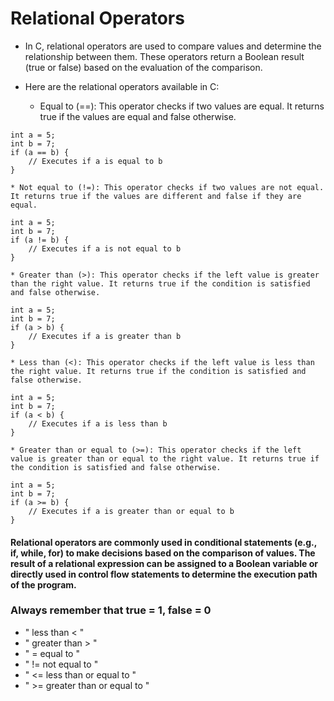 # Relational Operators

* In C, relational operators are used to compare values and determine the relationship between them. These operators return a Boolean result (true or false) based on the evaluation of the comparison. 

* Here are the relational operators available in C:
	* Equal to (==): This operator checks if two values are equal. It returns true if the values are equal and false otherwise.
~~~~
int a = 5;
int b = 7;
if (a == b) {
    // Executes if a is equal to b
}
~~~~
	* Not equal to (!=): This operator checks if two values are not equal. It returns true if the values are different and false if they are equal.
~~~~
int a = 5;
int b = 7;
if (a != b) {
    // Executes if a is not equal to b
}
~~~~

	* Greater than (>): This operator checks if the left value is greater than the right value. It returns true if the condition is satisfied and false otherwise.
~~~~
int a = 5;
int b = 7;
if (a > b) {
    // Executes if a is greater than b
}
~~~~

	* Less than (<): This operator checks if the left value is less than the right value. It returns true if the condition is satisfied and false otherwise.
~~~~
int a = 5;
int b = 7;
if (a < b) {
    // Executes if a is less than b
}
~~~~

	* Greater than or equal to (>=): This operator checks if the left value is greater than or equal to the right value. It returns true if the condition is satisfied and false otherwise.
~~~~
int a = 5;
int b = 7;
if (a >= b) {
    // Executes if a is greater than or equal to b
}
~~~~

#### Relational operators are commonly used in conditional statements (e.g., if, while, for) to make decisions based on the comparison of values. The result of a relational expression can be assigned to a Boolean variable or directly used in control flow statements to determine the execution path of the program.

### Always remember that true = 1, false = 0
* " less than < "
* " greater than > "
* " = equal to "
* " != not equal to "
* " <= less than or equal to " 
* " >= greater than or equal to "
